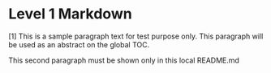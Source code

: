 # Level 1 Markdown

[1] This is a sample paragraph text for test purpose only. This paragraph will be used as an abstract on the global TOC.

This second paragraph must be shown only in this local README.md

